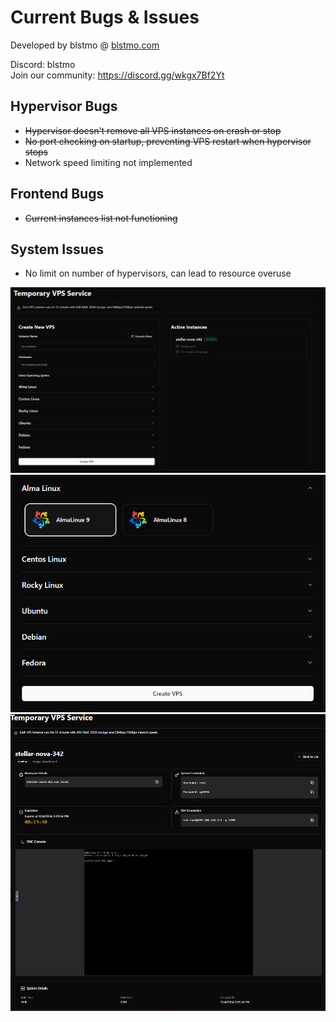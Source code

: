 # Current Bugs & Issues

Developed by blstmo @ <a href="https://blstmo.com">blstmo.com</a>  

Discord: blstmo  
Join our community: <a href="https://discord.gg/wkgx7Bf2Yt">https://discord.gg/wkgx7Bf2Yt</a>  

## Hypervisor Bugs  
- ~~Hypervisor doesn't remove all VPS instances on crash or stop~~  
- ~~No port checking on startup, preventing VPS restart when hypervisor stops~~  
- Network speed limiting not implemented  

## Frontend Bugs  
- ~~Current instances list not functioning~~  

## System Issues  
- No limit on number of hypervisors, can lead to resource overuse  

<img src="/images/manage1.png" alt="Manage 1">  
<img src="/images/manage2.png" alt="Manage 2">  
<img src="/images/manage3.png" alt="Manage 3">  
